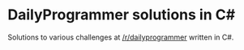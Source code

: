 DailyProgrammer solutions in C#
===============================

Solutions to various challenges at [/r/dailyprogrammer](http://www.reddit.com/r/dailyprogrammer/) written in C#.

